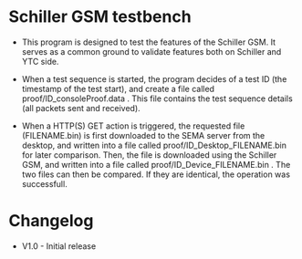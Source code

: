 # Schiller GSM testbench

* This program is designed to test the features of the Schiller GSM. It serves as a common ground to validate features both on Schiller and YTC side. 

* When a test sequence is started, the program decides of a test ID (the timestamp of the test start), and create a file called proof/ID_consoleProof.data . This file contains the test sequence details (all packets sent and received).

* When a HTTP(S) GET action is triggered, the requested file (FILENAME.bin) is first downloaded to the SEMA server from the desktop, and written into a file called proof/ID_Desktop_FILENAME.bin for later comparison. Then, the file is downloaded using the Schiller GSM, and written into a file called proof/ID_Device_FILENAME.bin . The two files can then be compared. If they are identical, the operation was successfull.

# Changelog

* V1.0 - Initial release
